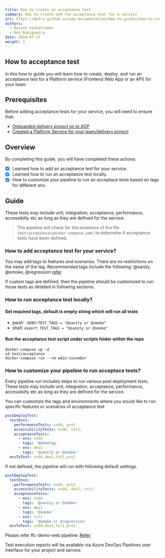 ```yaml
---
title: How to create an acceptance test
summary: How to create and run acceptance test for a service
uri: https://defra.github.io/adp-documentation/How-to-guides/how-to-create-acceptance-test/
authors:
  - Rajesh Venkatraman
  - Ken Babigumira
date: 2024-07-17
weight: 2
---
```


## How to acceptance test

In this how to guide you will learn how to create, deploy, and run an acceptance test for a Platform service (Frontend Web App or an API) for your team.

## Prerequisites

Before adding acceptance tests for your service, you will need to ensure that:

- [Onboarded delivery project on to ADP](../Getting-Started/onboarding-a-delivery-project.md)
- [Created a Platform Service for your team/delivery project](../How-to-guides/how-to-create-a-platform-service.md)

## Overview

By completing this guide, you will have completed these actions:

- [x] Learned how to add an acceptance test for your service.
- [X] Learned how to run an acceptance test locally.
- [X] How to customize your pipeline to run an acceptace tests based on tags for different env.

## Guide

These tests may include unit, integration, acceptance, performance, accessibilty etc as long as they are defined for the service.

> The pipeline will check for the existence of the file `test\acceptance\docker-compose.yaml` to determine if acceptance tests have been defined.

### How to add acceptance test for your service?

You may add tags to features and scenarios. There are no restrictions on the name of the tag. Recommended tags include the following: @sanity, @smoke, @regression
[refer](https://github.com/DEFRA/ffc-demo-web/blob/main/test/acceptance/features/subsidenceStartDate.feature)

If custom tags are defined, then the pipeline should be customized to run those tests as detailed in following sections.

### How to run acceptance test locally?

#### Set required tags, default is empty string which will run all tests

- pwsh : `$ENV:TEST_TAGS = "@sanity or @smoke"`
- shell: `export TEST_TAGS = "@sanity or @smoke"`

#### Run the acceptance test script under scripts folder within the repo

```shell
docker-compose up -d
cd test/acceptance
docker-compose run --rm wdio-cucumber
```

### How to customize your pipeline to run acceptace tests?

Every pipeline run includes steps to run various post deployment tests.
These tests may include unit, integration, acceptance, performance, accessibilty etc as long as they are defined for the service.

You can customize the tags and environments where you would like to run specific features or scenarios of acceptance test

```yaml
postDeployTest:      
  testEnvs:
    performanceTests: snd4, pre1
    accessibilityTests: snd4, tst1,     
    acceptanceTests:
      - env: snd4
        tags: '@demotag'
      - env: dev1
        tags: '@sanity or @smoke'
  envToTest: snd4,dev1,tst1,pre1
```

If not defined, the pipeline will run with following default settings.

```yaml
postDeployTest:      
  testEnvs:
    performanceTests: snd4, pre1
    accessibilityTests: snd4, dev1, tst1    
    acceptanceTests:
      - env: snd4
        tags: '@sanity or @smoke'
      - env: dev1
        tags: '@smoke'
      - env: tst1
        tags: '@smoke or @regression'         
  envToTest: snd4,dev1,tst1,pre1
```

Please refer ffc-demo-web pipeline: [Refer](https://github.com/DEFRA/ffc-demo-web/blob/main/.azuredevops/build.yaml)

Test execution reports will be available via Azure DevOps Pipelines user interface for your project and service.
